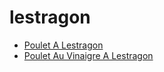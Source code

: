 # lestragon

 * [Poulet A Lestragon](../index/p/poulet-a-lestragon-51199010.json)
 * [Poulet Au Vinaigre A Lestragon](../index/p/poulet-au-vinaigre-a-lestragon-11974.json)
